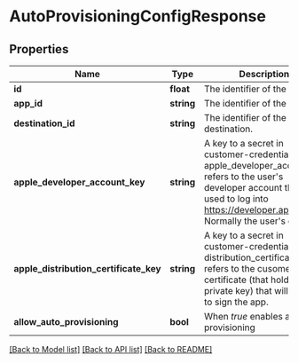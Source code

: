 # AutoProvisioningConfigResponse

## Properties
Name | Type | Description | Notes
------------ | ------------- | ------------- | -------------
**id** | **float** | The identifier of the config. | [optional] 
**app_id** | **string** | The identifier of the App. | [optional] 
**destination_id** | **string** | The identifier of the destination. | [optional] 
**apple_developer_account_key** | **string** | A key to a secret in customer-credential-store. apple_developer_account refers to the user&#39;s developer account that is used to log into https://developer.apple.com. Normally the user&#39;s email. | [optional] 
**apple_distribution_certificate_key** | **string** | A key to a secret in customer-credential-store. distribution_certificate refers to the cusomer&#39;s certificate (that holds the private key) that will be used to sign the app. | [optional] 
**allow_auto_provisioning** | **bool** | When *true* enables auto provisioning | [optional] 

[[Back to Model list]](../README.md#documentation-for-models) [[Back to API list]](../README.md#documentation-for-api-endpoints) [[Back to README]](../README.md)


